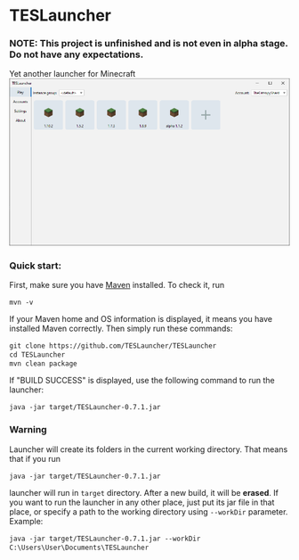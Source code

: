 # TESLauncher

### NOTE: This project is unfinished and is not even in alpha stage. Do not have any expectations.

Yet another launcher for Minecraft 
![images/Screenshot.png](images/Screenshot.png)

### Quick start:
First, make sure you have [Maven](https://maven.apache.org/) installed. To check it, run
```shell
mvn -v
```
If your Maven home and OS information is displayed, it means you have installed Maven correctly. Then simply run these commands:
```shell
git clone https://github.com/TESLauncher/TESLauncher
cd TESLauncher
mvn clean package
```
If "BUILD SUCCESS" is displayed, use the following command to run the launcher:
```shell
java -jar target/TESLauncher-0.7.1.jar
```

### Warning
Launcher will create its folders in the current working directory. That means that if you run <br>
```shell
java -jar target/TESLauncher-0.7.1.jar
```
launcher will run in `target` directory. After a new build, it will be <strong>erased</strong>. If you want to run the launcher in any other place,
just put its jar file in that place, or specify a path to the working directory using `--workDir` parameter. <br>
Example:
```shell
java -jar target/TESLauncher-0.7.1.jar --workDir C:\Users\User\Documents\TESLauncher
```
